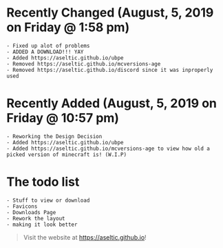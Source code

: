 # Recently Changed (August, 5, 2019 on Friday @ 1:58 pm)
```
- Fixed up alot of problems
- ADDED A DOWNLOAD!!! YAY
- Added https://aseltic.github.io/ubpe
- Removed https://aseltic.github.io/mcversions-age
- Removed https://aseltic.github.io/discord since it was inproperly used
```

# Recently Added (August, 5, 2019 on Friday @ 10:57 pm)
```
- Reworking the Design Decision
- Added https://aseltic.github.io/ubpe
- Added https://aseltic.github.io/mcversions-age to view how old a picked version of minecraft is! (W.I.P)
```

# The todo list
```
- Stuff to view or download
- Favicons
- Downloads Page
- Rework the layout
- making it look better
```

> Visit the website at https://aseltic.github.io!
